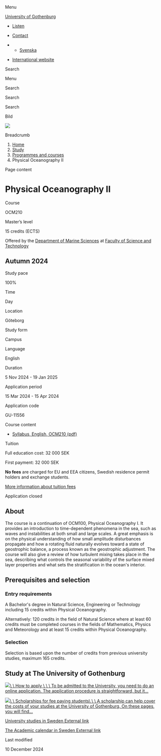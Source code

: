 Menu

[University of Gothenburg](/en)

- [Listen](//app-eu.readspeaker.com/cgi-bin/rsent?customerid=9467&lang=en_uk&readclass=region--content&url=https%3A%2F%2Fwww.gu.se%2Fen%2Fstudy-gothenburg%2Fphysical-oceanography-ii-ocm210 "Listen with ReadSpeaker")

- [Contact](/en/contact)

- - [Svenska](/studera/hitta-utbildning/fysisk-oceanografi-ii-ocm210)
- [International website](/en/study-gothenburg/physical-oceanography-ii-ocm210)

Search


Menu


Search


Search

Search

Bild

![](/sites/default/files/styles/100_10_3_xmedium_1x/public/kop_assets/83636db71226c7c86f2d96f09e5f5e25e82dd77e.jpg?h=3f667858&itok=p_uJqie0)

Breadcrumb

1. [Home](/en)
2. [Study](/en/study-in-gothenburg)
3. [Programmes and courses](/en/study-in-gothenburg/study-options)
4. Physical Oceanography II


Page content

# Physical Oceanography II

Course


OCM210


Master’s level



15 credits (ECTS)



Offered by the
[Department of Marine Sciences](https://www.gu.se/en/marina-vetenskaper)
at
[Faculty of Science and Technology](https://www.gu.se/en/science-and-technology)

## Autumn 2024

Study pace


100%

Time


Day

Location


Göteborg

Study form


Campus

Language


English

Duration


5 Nov 2024
\- 19 Jan 2025

Application period


15 Mar 2024
\- 15 Apr 2024

Application code


GU-11556

Course content


- [Syllabus, English, OCM210 (pdf)](https://kursplaner.gu.se/pdf/kurs/en/OCM210)


Tuition


Full education cost: 32 000 SEK

First payment: 32 000 SEK

**No fees** are charged for EU and EEA citizens, Swedish residence permit holders and exchange students.

[More information about tuition fees](https://www.gu.se/en/study-in-gothenburg/apply/tuition-fees)

Application closed


## About

The course is a continuation of OCM100, Physical Oceanography I. It provides an introduction to time-dependent phenomena in the sea, such as waves and instabilities at both small and large scales. A great emphasis is on the physical understanding of how small amplitude disturbances propagate and how a rotating fluid naturally evolves toward a state of geostrophic balance, a process known as the geostrophic adjustment. The course will also give a review of how turbulent mixing takes place in the sea, describing what controls the seasonal variability of the surface mixed layer properties and what sets the stratification in the ocean's interior.

## Prerequisites and selection

### Entry requirements

A Bachelor's degree in Natural Science, Engineering or Technology including 15 credits within Physical Oceanography.

Alternatively: 120 credits in the field of Natural Science where at least 60 credits must be completed courses in the fields of Mathematics, Physics and Meteorology and at least 15 credits within Physical Oceanography.

### Selection

Selection is based upon the number of credits from previous university studies, maximum 165 credits.

## Study at The University of Gothenburg

[![](/sites/default/files/dynamic-image/dynamic_image_2188_218/public/2020-03/cytonn-photography-ZJEKICY5EXY-unsplash.jpg?media_id=2553&width=1904&height=208)\\
\\
How to apply \\
\\
\\
To be admitted to the University, you need to do an online application. The application procedure is straightforward, but it…](/en/study-in-gothenburg/apply)

[![](/sites/default/files/dynamic-image/dynamic_image_2188_218/public/2024-01/GU-7.jpg?media_id=95188&width=1904&height=208)\\
\\
Scholarships for fee paying students\\
\\
\\
A scholarship can help cover the costs of your studies at the University of Gothenburg. On these pages, you will find…](/en/study-in-gothenburg/apply/scholarships-for-fee-paying-students)

[University studies in Sweden External link](https://www.gu.se/en/study-in-gothenburg/before-you-arrive/university-studies-in-sweden "External link")

[The Academic calendar in Sweden External link](https://www.gu.se/en/study-in-gothenburg/when-you-are-here/academic-calendar "External link")

Last modified


10 December 2024